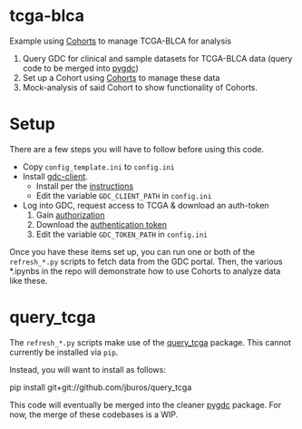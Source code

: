 # tcga-blca

Example using [Cohorts](http://github.com/hammerlab/cohorts) to manage TCGA-BLCA for analysis

1. Query GDC for clinical and sample datasets for TCGA-BLCA data (query code to be merged into [pygdc](http://github.com/arahuja/pygdc))
2. Set up a Cohort using [Cohorts](http://github.com/hammerlab/cohorts) to manage these data
3. Mock-analysis of said Cohort to show functionality of Cohorts.

# Setup 

There are a few steps you will have to follow before using this code. 
   - Copy `config_template.ini` to `config.ini`
   - Install [gdc-client](https://github.com/NCI-GDC/gdc-client). 
       - Install per the [instructions](https://gdc-docs.nci.nih.gov/Data_Transfer_Tool/Users_Guide/Getting_Started/#downloading-the-gdc-data-transfer-tool)
       - Edit the variable `GDC_CLIENT_PATH` in `config.ini`
   - Log into GDC, request access to TCGA & download an auth-token 
      1. Gain [authorization](https://gdc-docs.nci.nih.gov/API/Users_Guide/Authentication_and_Authorization/)
      2. Download the [authentication token](https://gdc-portal.nci.nih.gov/)
      3. Edit the variable `GDC_TOKEN_PATH` in `config.ini`

Once you have these items set up, you can run one or both of the `refresh_*.py` scripts to fetch data from the GDC portal. Then, the various *.ipynbs in the repo will demonstrate how to use Cohorts to analyze data like these.

# query_tcga

The `refresh_*.py` scripts make use of the [query_tcga](http://github.com/jburos/query_tcga) package. This cannot currently be installed via `pip`. 

Instead, you will want to install as follows:

   pip install git+git://github.com/jburos/query_tcga

This code will eventually be merged into the cleaner [pygdc](http://github.com/hammerlab/pygdc) package. For now, the merge of these codebases is a WIP.

